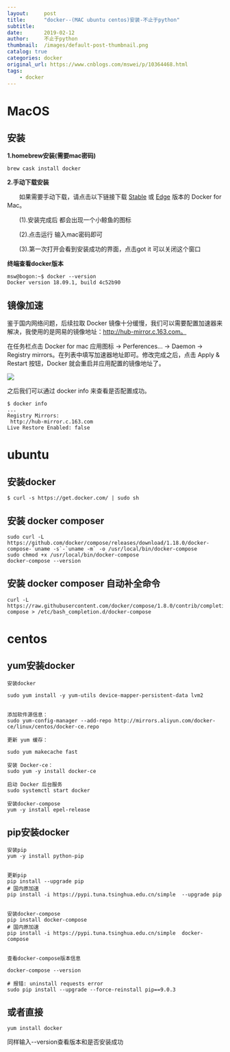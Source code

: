 ```yaml
---
layout:     post
title:      "docker--(MAC ubuntu centos)安装-不止于python"
subtitle:   
date:       2019-02-12
author:     不止于python
thumbnail:  /images/default-post-thumbnail.png
catalog: true
categories: docker
original_url: https://www.cnblogs.com/mswei/p/10364468.html
tags:
    - docker
---
```


# MacOS

## 安装

**1.homebrew安装(需要mac密码)**

```
brew cask install docker
```

**2.手动下载安装**

　　如果需要手动下载，请点击以下链接下载 [Stable](https://download.docker.com/mac/stable/Docker.dmg) 或 [Edge](https://download.docker.com/mac/edge/Docker.dmg) 版本的 Docker for Mac。

　　(1).安装完成后 都会出现一个小鲸鱼的图标

　　(2).点击运行 输入mac密码即可

　　(3).第一次打开会看到安装成功的界面，点击got it 可以关闭这个窗口

**终端查看docker版本**

```
msw@bogon:~$ docker --version
Docker version 18.09.1, build 4c52b90
```

## 镜像加速

鉴于国内网络问题，后续拉取 Docker 镜像十分缓慢，我们可以需要配置加速器来解决，我使用的是网易的镜像地址：http://hub-mirror.c.163.com。

在任务栏点击 Docker for mac 应用图标 -> Perferences... -> Daemon -> Registry mirrors。在列表中填写加速器地址即可。修改完成之后，点击 Apply & Restart 按钮，Docker 就会重启并应用配置的镜像地址了。

![](/images/7176c15b/1.png)

之后我们可以通过 docker info 来查看是否配置成功。

```
$ docker info
...
Registry Mirrors:
 http://hub-mirror.c.163.com
Live Restore Enabled: false
```

# ubuntu

## 安装docker

```
$ curl -s https://get.docker.com/ | sudo sh
```

## 安装 docker composer

```
sudo curl -L https://github.com/docker/compose/releases/download/1.18.0/docker-compose-`uname -s`-`uname -m` -o /usr/local/bin/docker-compose
sudo chmod +x /usr/local/bin/docker-compose
docker-compose --version
```

## 安装 docker composer 自动补全命令

```
curl -L https://raw.githubusercontent.com/docker/compose/1.8.0/contrib/completion/bash/docker-compose > /etc/bash_completion.d/docker-compose
```

# centos

## yum安装docker

```
安装docker
```

```
sudo yum install -y yum-utils device-mapper-persistent-data lvm2
```

```
  
添加软件源信息：
sudo yum-config-manager --add-repo http://mirrors.aliyun.com/docker-ce/linux/centos/docker-ce.repo  

更新 yum 缓存：

sudo yum makecache fast  

安装 Docker-ce：
sudo yum -y install docker-ce  

启动 Docker 后台服务
sudo systemctl start docker

安装docker-compose
yum -y install epel-release
```

## pip安装docker

```
安装pip
yum -y install python-pip


更新pip
pip install --upgrade pip
# 国内原加速
pip install -i https://pypi.tuna.tsinghua.edu.cn/simple  --upgrade pip


安装docker-compose
pip install docker-compose
# 国内原加速
pip install -i https://pypi.tuna.tsinghua.edu.cn/simple  docker-compose


查看docker-compose版本信息

docker-compose --version

# 报错: uninstall requests error
sudo pip install --upgrade --force-reinstall pip==9.0.3
```

## 或者直接

```
yum install docker
```

同样输入--version查看版本和是否安装成功